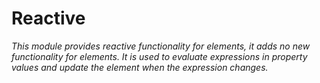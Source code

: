 # Reactive
_This module provides reactive functionality for elements, it adds no new functionality for elements. 
It is used to evaluate expressions in property values and update the element when the expression changes._
